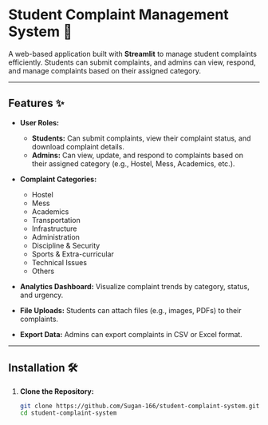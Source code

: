 # Student Complaint Management System 🚨

A web-based application built with **Streamlit** to manage student complaints efficiently. Students can submit complaints, and admins can view, respond, and manage complaints based on their assigned category.

---

## Features ✨

- **User Roles:**
  - **Students:** Can submit complaints, view their complaint status, and download complaint details.
  - **Admins:** Can view, update, and respond to complaints based on their assigned category (e.g., Hostel, Mess, Academics, etc.).

- **Complaint Categories:**
  - Hostel
  - Mess
  - Academics
  - Transportation
  - Infrastructure
  - Administration
  - Discipline & Security
  - Sports & Extra-curricular
  - Technical Issues
  - Others

- **Analytics Dashboard:** Visualize complaint trends by category, status, and urgency.

- **File Uploads:** Students can attach files (e.g., images, PDFs) to their complaints.

- **Export Data:** Admins can export complaints in CSV or Excel format.

---

## Installation 🛠️

1. **Clone the Repository:**
   ```bash
   git clone https://github.com/Sugan-166/student-complaint-system.git
   cd student-complaint-system
